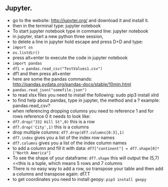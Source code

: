 ## Jupyter.
* go to the website: http://jupyter.org/ and download it and install it.
* then in the terminal type: jupyter notebook
* To start jupyter notebook type in command line: jupyter notebook
* in jupyter, start a new python three session,
* to delete a line in jupyter hold escape and press D+D
and type:
* `import os`
 * `os.listdir()`
 * press alt+enter to execute the code in jupyter notebook
 * `import pandas`
 * `df1 = pandas.read_csv("TestValues1.csv")`
 * df1 and then press alt+enter
 * here are some the pandas commands: http://pandas.pydata.org/pandas-docs/stable/10min.html
 * `pandas.read_json("somefile.json")`
* to read xlsx files you need to install the following: sudo pip3 install xlrd
* to find help about pandas, type in jupyter, the method and a ? example: pandas.read_csv?
* when referencing dropping columns you need to reference 1 and for rows reference 0 it needs to look like:
* `df7.drop("332 Hill St",0)` this is a row
* `df7.drop('City',1)` this is a columns
* drop multiple columns: `df7.drop(df7.columns[0:3],1)`
* `df7.index` gives you a list of the index row names
* `df7.columns` gives you a list of the index column names
* to add a column and fill it with data: `df7["continent"] = df7.shape[0]*["North America"]`
* To see the shape of your dataframe: `df7.shape` this will output the (5,7) <<this is a tuple, which means 5 rows and 7 columns
* There is no easy way to add a row, so transpose your table and then add a columns and transpose again: df7.T
* to get coordinates you need to install geopy: `pip3 install geopy`
